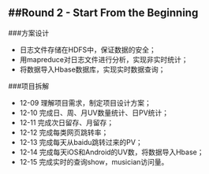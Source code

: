 ##Round 2 - Start From the Beginning
---
###方案设计
-  日志文件存储在HDFS中，保证数据的安全；
-  用mapreduce对日志文件进行分析，实现非实时统计；
-  将数据导入Hbase数据库，实现实时数据查询；

###项目拆解
- 12-09 理解项目需求，制定项目设计方案；
- 12-10 完成日、周、月UV数量统计、日PV统计；
- 12-11 完成次日留存、月留存；
- 12-12 完成每类网页跳转率；
- 12-13 完成每天从baidu跳转过来的PV；
- 12-14 完成每天iOS和Android的UV数，将数据导入Hbase；
- 12-15  完成实时的查询show，musician访问量。
